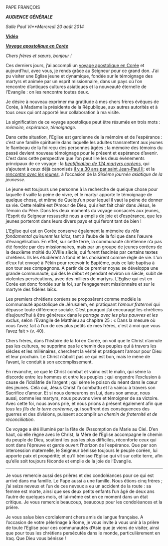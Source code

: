 PAPE FRANÇOIS

***AUDIENCE GÉNÉRALE***

*Salle Paul VI**Mercredi 20 août 2014*

**[Vidéo](http://player.rv.va/vaticanplayer.asp?language=it&tic=VA_G54OC9FH)**

***[Voyage apostolique en Corée](/content/francesco/fr/travels/2014/outside/documents/papa-francesco-repubblica-corea.html)***

*Chers frères et sœurs, bonjour !*

Ces derniers jours, j’ai accompli un [voyage apostolique en Corée](http://w2.vatican.va/content/francesco/fr/travels/2014/outside/documents/papa-francesco-repubblica-corea.html) et aujourd’hui, avec vous, je rends grâce au Seigneur pour ce grand don. J’ai pu visiter une Eglise jeune et dynamique, fondée sur le témoignage des martyrs et animée par un esprit missionnaire, dans un pays où l’on rencontre d’antiques cultures asiatiques et la nouveauté éternelle de l’Evangile : on les rencontre toutes deux.

Je désire à nouveau exprimer ma gratitude à mes chers frères évêques de Corée, à Madame la présidente de la République, aux autres autorités et à tous ceux qui ont apporté leur collaboration à ma visite.

La signification de ce voyage apostolique peut être résumée en trois mots : *mémoire, espérance, témoignage*.

Dans cette situation, l’Eglise est gardienne de la mémoire et de l’espérance : c’est une famille spirituelle dans laquelle les adultes transmettent aux jeunes le flambeau de la foi reçu des personnes âgées ; la mémoire des témoins du passé devient nouveau témoignage pour le présent et espérance d’avenir. C’est dans cette perspective que l’on peut lire les deux événements principaux de ce voyage : la *[béatification de 124 martyrs coréens](http://w2.vatican.va/content/francesco/fr/homilies/2014/documents/papa-francesco_20140816_corea-omelia-beatificazione.html)*, qui s’ajoutent à ceux déjà canonisés [il y a 30 ans par saint Jean-Paul II](http://www.vatican.va/holy_father/john_paul_ii/travels/sub_index1984/trav_oriente_fr.htm); et la *[rencontre avec les jeunes](http://w2.vatican.va/content/francesco/fr/speeches/2014/august/documents/papa-francesco_20140815_corea-giovani-asia.html)*, à l’occasion de la *Sixième journée asiatique de la jeunesse.*

Le jeune est toujours une personne à la recherche de quelque chose pour laquelle il vaille la peine de vivre, et le martyr apporte le témoignage de quelque chose, et même de Quelqu’un pour lequel il vaut la peine de donner sa vie. Cette réalité est l’Amour de Dieu, qui s’est fait chair dans Jésus, le Témoin du Père. Dans les deux moments du voyage consacrés aux jeunes, l’Esprit du Seigneur ressuscité nous a emplis de joie et d’espérance, que les jeunes porteront dans leurs divers pays et qui feront tant de bien !

L’Eglise qui est en Corée conserve également la mémoire du *rôle fondamental qu’eurent les laïcs,* tant à l’aube de la foi que dans l’œuvre d’évangélisation. En effet, sur cette terre, la communauté chrétienne n’a pas été fondée par des missionnaires, mais par un groupe de jeunes coréens de la deuxième moitié du XVIIIe siècle, qui furent fascinés par certains textes chrétiens. Ils les étudièrent à fond et les choisirent comme règle de vie. L’un d’eux fut envoyé à Pékin pour recevoir le Baptême, puis ce laïc baptisa à son tour ses compagnons. A partir de ce premier noyau se développa une grande communauté, qui dès le début et pendant environ un siècle, subit de violentes persécutions, avec des milliers de martyrs. L’Eglise qui est en Corée est donc fondée sur la foi, sur l’engagement missionnaire et sur le martyre des fidèles laïcs.

Les premiers chrétiens coréens se proposèrent comme modèle la communauté apostolique de Jérusalem, en pratiquant *l’amour fraternel* qui dépasse toute différence sociale. C’est pourquoi j’ai encouragé les chrétiens d’aujourd’hui à être généreux dans le *partage avec les plus pauvres et les exclus*, selon l’Evangile de Matthieu au chapitre 25 : « Dans la mesure où vous l’avez fait à l’un de ces plus petits de mes frères, c'est à moi que vous l’avez fait » (v. 40).

Chers frères, dans l’histoire de la foi en Corée, on voit que le Christ n’annule pas les cultures, ne supprime pas le chemin des peuples qui à travers les siècles et les millénaires, cherchent la vérité et pratiquent l’amour pour Dieu et leur prochain. Le Christ n’abolit pas ce qui est bon, mais le mène de l’avant, le conduit à son accomplissement.

En revanche, ce que le Christ combat et vainc est le malin, qui sème la discorde entre les hommes et entre les peuples ; qui engendre l’exclusion à cause de l’idolâtrie de l’argent ; qui sème le poison du néant dans le cœur des jeunes. Cela oui, Jésus Christ l’a combattu et l’a vaincu à travers son Sacrifice d’amour. Et si nous demeurons en Lui, dans son amour, nous aussi, comme les martyrs, nous pouvons vivre et témoigner de sa victoire. Avec cette foi, nous avons prié, et nous prions à présent également afin que *tous les fils de la terre coréenne*, qui souffrent des conséquences des guerres et des divisions, puissent accomplir *un chemin de fraternité et de réconciliation*.

Ce voyage a été illuminé par la fête de l’Assomption de Marie au Ciel. D’en haut, où elle règne avec le Christ, la Mère de l’Eglise accompagne le chemin du peuple de Dieu, soutient les pas les plus difficiles, réconforte ceux qui sont dans l’épreuve et garde ouvert l’horizon de l’espérance. Que par son intercession maternelle, le Seigneur bénisse toujours le peuple coréen, lui apporte paix et prospérité; et qu’il bénisse l’Eglise qui vit sur cette terre, afin qu’elle soit toujours féconde et emplie de la joie de l’Evangile.

* * *

Je vous remercie aussi des prières et des condoléances pour ce qui est arrivé dans ma famille. Le Pape aussi a une famille. Nous étions cinq frères ; j’ai seize neveux et l’un de ces neveux a eu un accident de la route : sa femme est morte, ainsi que ses deux petits enfants l’un âgé de deux ans l’autre de quelques mois, et lui-même est en ce moment dans un état critique. Je vous remercie beaucoup, beaucoup pour les condoléances et la prière.

Je vous salue bien cordialement chers amis de langue française. A l’occasion de votre pèlerinage à Rome, je vous invite à vous unir à la prière de toute l’Eglise pour ces communautés d’Asie que je viens de visiter, ainsi que pour tous les chrétiens persécutés dans le monde, particulièrement en Iraq. Que Dieu vous bénisse !